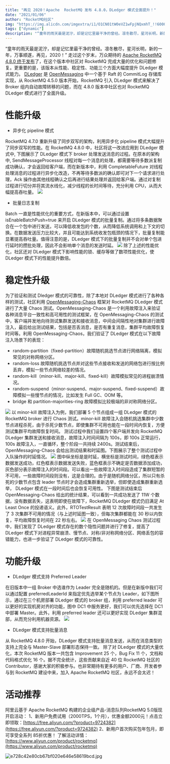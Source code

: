 ```yaml
---
title: "再见 2020！Apache  RocketMQ 发布 4.8.0，DLedger 模式全面提升！"
date: "2021/01/06"
author: "RocketMQ社区"
img: "https://img.alicdn.com/imgextra/i1/O1CN01tW0eVZ1wFpjNQxmhT_!!6000000006279-0-tps-685-383.jpg"
tags: ["dynamic"]
description: "“童年的雨天最是泥泞，却是记忆里最干净的曾经。凛冬散尽，星河长明，新的一年，万事顺遂，再见，2020！”"
---
```


“童年的雨天最是泥泞，却是记忆里最干净的曾经。凛冬散尽，星河长明，新的一年，万事顺遂，再见，2020！”
走过这个岁末，万众期待的 [Apache RocketMQ 4.8.0 终于发布](http://rocketmq.apache.org/release_notes/release-notes-4.8.0/)了，在这个版本中社区对 RocketMQ 完成大量的优化和问题修复。更重要的是，该版本从性能、稳定性、功能三个方面大幅度提升 DLedger 模式能力。
[DLedger](https://github.com/openmessaging/openmessaging-storage-dledger) 是 [OpenMessaging](https://github.com/openmessaging) 中一个基于 Raft 的 CommitLog 存储库实现，从 RocketMQ 4.5.0 版本开始，RocketMQ 引入 DLedger 模式来解决了 Broker 组内自动故障转移的问题，而在 4.8.0 版本中社区也对 RocketMQ DLedger 模式进行了全面升级。
# 性能升级

- 异步化 pipeline 模式

RocketMQ 4.7.0 重新升级了同步双写的架构，利用异步化 pipeline 模式大幅提升了同步双写的性能。在 RocketMQ 4.8.0 中，社区将这一改进应用到 DLedger 模式中, 下图展示了 DLedger 模式下 broker 处理发送消息的过程。在原本的架构中, SendMessageProcessor 线程对每一个消息的处理，都需要等待多数派复制成功确认，才会返回给客户端，而在新版本中，利用 CompletableFuture 对线程处理消息的过程进行异步化改造，不再等待多数派的确认即可对下一个请求进行处理，Ack 操作由其他线程确认之后再进行结果处理并返回给客户端。通过对复制过程进行切分并将其流水线化，减少线程的长时间等待，充分利用 CPU，从而大幅提高吞吐量。
![](https://intranetproxy.alipay.com/skylark/lark/0/2023/png/59356401/1680486979846-c2f2d200-3fd8-4179-9eec-7be90cd470b5.png#clientId=u62fc5f52-6276-4&from=paste&id=u093473bd&originHeight=551&originWidth=1080&originalType=url&ratio=1&rotation=0&showTitle=false&status=done&style=none&taskId=u30ea7db9-d325-4286-a519-ce3be11deca&title=)

- 批量日志复制

Batch 一直是性能优化的重要方式，在新版本中，可以通过设置 isEnableBatchPush=true 来开启 DLedger 模式的批量复制。通过将多条数据聚合在一个包中进行发送，可以降低收发包的个数，从而降低系统调用和上下文的切换。在数据发送压力比较大，并且可能达到系统收发包瓶颈的情况下，批量复制能显著提高吞吐量。值得注意的是，DLedger 模式下的批量复制并不会对单个包进行延时的攒批处理，因此不会影响单个消息的发送时延。
![](https://intranetproxy.alipay.com/skylark/lark/0/2023/png/59356401/1680486979798-2e1dd901-2efa-4f9b-a10f-8eb72b89bef1.png#clientId=u62fc5f52-6276-4&from=paste&id=ua81d9f4f&originHeight=784&originWidth=1080&originalType=url&ratio=1&rotation=0&showTitle=false&status=done&style=none&taskId=u5ad34562-8371-4e14-9f25-9935d347950&title=)
除了上述的性能优化，社区还对 DLedger 模式下影响性能的锁、缓存等做了数项性能优化，使 DLedger 模式下的性能提升数倍。
# 稳定性升级
为了验证和测试 Dledger 模式的可靠性，除了本地对 DLedger 模式进行了各种各样的测试，社区利用 [OpenMessaging-Chaos](https://github.com/openmessaging/openmessaging-chaos) 框架对 RocketMQ DLedger 模式进行了大量 Chaos 测试。OpenMessaging-Chaos 是一个利用故障注入来验证各种消息平台一致性和高可用性的测试框架，在 OpenMessaging-Chaos 的测试中，客户端并发地向待测试集群发送和接收消息，中间会间隔性地对集群进行故障注入，最后给出测试结果，包括是否丢消息，是否有重复消息，集群平均故障恢复时间等。利用 OpenMessaging-Chaos，我们验证了 DLedger 模式在以下故障注入场景下的表现：

- random-partition（fixed-partition）故障随机挑选节点进行网络隔离，模拟常见的对称网络分区。
- random-loss 故障随机挑选节点并对这些节点接收和发送的网络包进行按比例丢弃，模拟一些节点网络较差的情况。
- random-kill（minor-kill、major-kill、fixed-kill）故障模拟常见的进程崩溃情况。
- random-suspend（minor-suspend、major-suspend、fixed-suspend）故障模拟一些慢节点的情况，比如发生 Full GC、OOM 等。
- bridge 和 partition-majorities-ring 故障模拟比较极端的非对称网络分区。

![](https://intranetproxy.alipay.com/skylark/lark/0/2023/png/59356401/1680487011738-3a225eda-ea05-46e0-b9df-f9efa2fc4ae0.png#clientId=u62fc5f52-6276-4&from=paste&id=uca56cb12&originHeight=619&originWidth=1024&originalType=url&ratio=1&rotation=0&showTitle=false&status=done&style=none&taskId=uada90970-ab6a-422b-9f8f-6e5f9de76fd&title=)
以 minor-kill 故障注入为例，我们部署 5 个节点组成一组 DLedger 模式的 RocketMQ broker 进行 Chaos 测试。minor-kill 故障注入会随机挑选集群中少数节点进程杀死，由于杀死少数节点，即使集群不可用也能在一段时间内恢复，方便测试集群平均故障恢复时间。
测试过程中我们设置四个客户端并发向 RocketMQ DLedger 集群发送和接收消息，故障注入时间间隔为 100s，即 100s 正常运行，100s 故障注入，一直循环，整个阶段一共持续 2400s。测试结束后，OpenMessaging-Chaos 会给出测试结果和时延图。下图展示了整个测试过程中入队操作的时延情况。
![](https://intranetproxy.alipay.com/skylark/lark/0/2023/png/59356401/1680486979472-29be2eed-9274-4ca0-8dab-de58c22437ba.png#clientId=u62fc5f52-6276-4&from=paste&id=u15899bf8&originHeight=768&originWidth=1024&originalType=url&ratio=1&rotation=0&showTitle=false&status=done&style=none&taskId=u4f8aedd5-2ece-422e-9455-c0db5a39fe8&title=)
图中纵坐标是是时延，横坐标是测试时间，绿色框表示数据发送成功，红色框表示数据发送失败，蓝色框表示不确定是否数据添加成功，灰色部分表示故障注入的时间段。可以看出一些故障注入时间段造成了集群短暂的不可用，一些故障时间段则没有，这是合理的。由于是随机网络分区，所以只有杀死的少数节点包含 leader 节点时才会造成集群重新选举，但即使造成集群重新选举， DLedger 模式在一段时间后也会恢复可用性。
下图是测试结束后 OpenMessaging-Chaos 给出的统计结果，可以看到一共成功发送了 11W 个数据，没有数据丢失，这表明即使在故障下，RocketMQ DLedger 模式仍旧满足 At Least Once 的投递语义。此外，RTOTestResult 表明 12 次故障时间段一共发生了 3 次集群不可用的情况（与上述时延图一致），但每次集群都能在 30 秒以内恢复，平均故障恢复时间在 22 秒左右。
![](https://intranetproxy.alipay.com/skylark/lark/0/2023/png/59356401/1680486979573-5c5d8faa-e3bb-4236-9da5-e82cb5ca729f.png#clientId=u62fc5f52-6276-4&from=paste&id=ue6397abf&originHeight=1024&originWidth=906&originalType=url&ratio=1&rotation=0&showTitle=false&status=done&style=none&taskId=u1e4a5f16-97bc-4d7b-93c8-da2e642a986&title=)
在 OpenMessaging Chaos 测试过程中，我们发现了 DLedger 模式存在的数个隐性问题并进行了修复，提高了 DLedger 模式下对进程异常崩溃、慢节点、对称/非对称网络分区、网络丢包的容错能力，也进一步验证了 DLedger 模式的可靠性。
# 功能升级

- DLedger 模式支持 Preferred Leader

在旧版本中一组 Broker 中选谁作为 Leader 完全是随机的。但是在新版中我们可以通过配置 preferredLeaderId 来指定优先选举某个节点为 Leader，如下图所示，通过在三个机房部署 DLedger 模式的 broker 组，利用 preferred leader 可以更好的实现机房对齐的功能，图中 DC1 中服务更好，我们可以优先选择在 DC1 中部署 Master。此外，利用 preferred leader 还可以更好实现 DLedger 集群混部，从而充分利用机器资源。
![](https://intranetproxy.alipay.com/skylark/lark/0/2023/png/59356401/1680487012335-8018dcd4-fbf5-444f-abfa-e90c176bad20.png#clientId=u62fc5f52-6276-4&from=paste&id=u81936e65&originHeight=476&originWidth=1024&originalType=url&ratio=1&rotation=0&showTitle=false&status=done&style=none&taskId=u3e81e70a-aaa6-42bf-9ac8-d73f589cb84&title=)

- DLedger 模式支持批量消息

从 RocketMQ 4.8.0 开始，DLedger 模式支持批量消息发送，从而在消息类型的支持上完全与 Master-Slave 部署形态保持一致。
除了对 DLedger 模式的大量优化，本次 RocketMQ 版本一共包含 Improvement 25 个，Bug Fix 11 个，文档和代码格式优化 16 个。据不完全统计，这些贡献来自近 40 位 RocketMQ 社区的 Contributor，感谢大家的积极参与。也非常期待有更多的用户、厂商、开发者参与到 RocketMQ 建设中来，加入 Apache RocketMQ 社区，永远不会太迟！

#  活动推荐

阿里云基于 Apache RocketMQ 构建的企业级产品-消息队列RocketMQ 5.0版现开启活动： 
1、新用户免费试用（2000TPS，1个月），优惠金额2000元！点击立即领取：[https://free.aliyun.com/?product=9724382](https://free.aliyun.com/?product=9724382)
2、新用户首次购买包年包月，即可享受全系列 85折优惠！ 了解活动详情：[https://www.aliyun.com/product/rocketmq](https://www.aliyun.com/product/rocketmq)

![e728c42e80cb67bf020e646e58619bcd.jpg](https://intranetproxy.alipay.com/skylark/lark/0/2023/jpeg/59356401/1680576637562-9af35fbf-d64b-4f81-b950-7e72f91b5ca2.jpeg#clientId=u449ffa34-59ce-4&from=paste&height=675&id=u462ad3c6&name=e728c42e80cb67bf020e646e58619bcd.jpg&originHeight=675&originWidth=1920&originalType=binary&ratio=1&rotation=0&showTitle=false&size=258156&status=done&style=none&taskId=u26cea311-dc98-45bd-8c8c-c7884e57c37&title=&width=1920)
